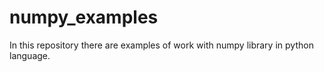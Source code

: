 # numpy_examples
In this repository there are examples of work with numpy library in python language.
